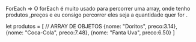 
ForEach => O forEach é muito usado para percorrer uma array, onde tenho produtos ,preços e eu consigo percorrer eles seja a quantidade quer for .

 let produtos = [ // ARRAY DE OBJETOS
        {nome: "Doritos",   preco:3.14},
        {nome: "Coca-Cola", preco:7.48},
        {nome: "Fanta Uva", preco:6.50}
    ]